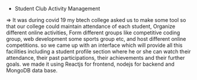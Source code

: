 * Student Club Activity Management

=> It was during covid 19 my btech college asked us to make some tool so that our college could maintain attendance of each student, Organize different online activities, Form different groups like competitive coding group, web development some sports group etc, and host different online competitions. so we came up with an interface which will provide all this facilities including a student profile section where he or she can watch their attendance, their past participations, their achievements and their further goals. we made it using Reactjs for frontend, nodejs for backend and MongoDB data base.
